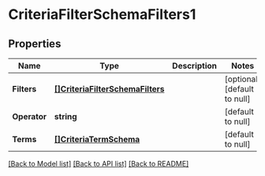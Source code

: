 # CriteriaFilterSchemaFilters1

## Properties
Name | Type | Description | Notes
------------ | ------------- | ------------- | -------------
**Filters** | [**[]CriteriaFilterSchemaFilters**](CriteriaFilterSchema_filters.md) |  | [optional] [default to null]
**Operator** | **string** |  | [default to null]
**Terms** | [**[]CriteriaTermSchema**](CriteriaTermSchema.md) |  | [default to null]

[[Back to Model list]](../README.md#documentation-for-models) [[Back to API list]](../README.md#documentation-for-api-endpoints) [[Back to README]](../README.md)


